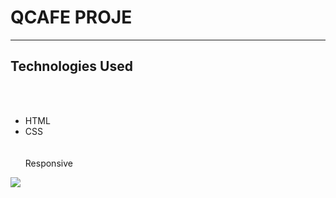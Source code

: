 <h1> QCAFE PROJE </h1>

<hr>

<h2>Technologies Used</h2>

<p>



</br></br>

- HTML
  </br>
- CSS
  </br>
  </br>
  </br> Responsive </p>

![](/image/ekran.gif)
